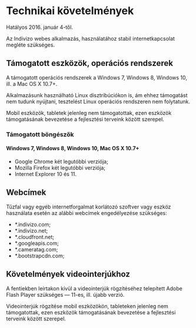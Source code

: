 # Technikai követelmények

Hatályos 2016. január 4-től.

Az Indivizo webes alkalmazás, használatához stabil internetkapcsolat megléte szükséges.

## Támogatott eszközök, operációs rendszerek

A támogatott operációs rendszerek a Windows 7, Windows 8, Windows 10, ill. a Mac OS X 10.7+.

Alkalmazásunk használható Linux disztribúciókon is, ám ehhez támogatást nem tudunk nyújtani, tesztelést Linux operációs rendszeren nem folytatunk.

Mobil eszközök, tabletek jelenleg nem támogatottak, ezen eszközök támogatásának bevezetése a fejlesztési terveink között szerepel.

### Támogatott böngészők

#### Windows 7, Windows 8, Windows 10, Mac OS X 10.7+

* Google Chrome két legutóbbi verziója;
* Mozilla Firefox két legutóbbi verziója;
* Internet Explorer 10 és 11. 

## Webcímek

Tűzfal vagy egyéb internetforgalmat korlátozó szoftver vagy eszköz használata esetén az alábbi webcímek engedélyezése szükséges:

* *.indivizo.com;
* *.indivizo.net;
* *.cloudfront.net;
* *.googleapis.com;
* *.cameratag.com;
* *.bootstrapcdn.com;

## Követelmények videointerjúkhoz

A fentiekben leírtakon kívül a videointerjúk rögzítéséhez telepített Adobe Flash Player szükséges — 11-es, ill. újabb verzió.

Videointerjúk rögzítése mobil eszközökön, tableteken jelenleg nem támogatottak, ezen eszközök támogatásának bevezetése a fejlesztési terveink között szerepel.

